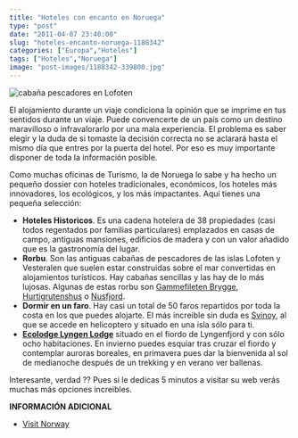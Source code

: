 ```yaml
---
title: "Hoteles con encanto en Noruega"
type: "post"
date: "2011-04-07 23:40:00"
slug: "hoteles-encanto-noruega-1188342"
categories: ["Europa","Hoteles"]
tags: ["Hoteles","Noruega"]
image: "post-images/1188342-339800.jpg"
---
```


![cabaña pescadores en Lofoten](post-images/1188342-339800.jpg "cabaña pescadores en Lofoten")

El alojamiento durante un viaje condiciona la opinión que se imprime en tus sentidos durante un viaje. Puede convencerte de un país como un destino maravilloso o infravalorarlo por una mala experiencia. El problema es saber elegir y la duda de si tomaste la decisión correcta no se aclarará hasta el mismo día que entres por la puerta del hotel. Por eso es muy importante disponer de toda la información posible.

Como muchas oficinas de Turismo, la de Noruega lo sabe y ha hecho un pequeño dossier con hoteles tradicionales, económicos, los hoteles más innovadores, los ecológicos, y los más impactantes. Aquí tienes una pequeña selección:

- **[](/wp-content/uploads/2011/04/1188342-339799.jpg)Hoteles Historicos**. Es una cadena hotelera de 38 propiedades (casi todos regentados por familias particulares) emplazados en casas de campo, antiguas mansiones, edificios de madera y con un valor añadido que es la gastronomía del lugar.
- **Rorbu**. Son las antiguas cabañas de pescadores de las islas Lofoten y Vesteralen que suelen estar construidas sobre el mar convertidas en alojamientos turísticos. Hay cabañas sencillas y las hay de lo más lujosas. Algunas de estas rorbu son [Gammefileten Brygge](http://www.gammelfileten.com/index2.html), [Hurtigrutenshus](http://www.hurtigrutenshus.com/) o [Nusfjord](http://www.nusfjord.no/).
- **Dormir en un faro**. Hay casi un total de 50 faros repartidos por toda la costa en los que puedes alojarte. El más increible sin duda es [Svinoy](http://www.62nord.net/hotels--accomodation/svinoy-fyr/1077/0/), al que se accede en helicoptero y situado en una isla sólo para ti.
- **[Ecolodge Lyngen Lodge](http://www.lyngenlodge.com/lodge)** situado en el fiordo de Lyngenfjord y con sólo ocho habitaciones. En invierno puedes esquiar tras cruzar el fiordo y contemplar auroras boreales, en primavera pues dar la bienvenida al sol de medianoche después de un trekking y en verano ver ballenas.

Interesante, verdad ?? Pues si le dedicas 5 minutos a visitar su web verás muchas más opciones increibles.

**INFORMACIÓN ADICIONAL**

- [Visit](http://www.visitnorway.es/)[ ](http://www.visitnorway.es/)[Norway](http://www.visitnorway.es/)